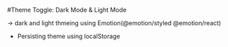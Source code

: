 #Theme Toggle: Dark Mode & Light Mode

-> dark and light thmeing using Emotion(@emotion/styled @emotion/react)
- Persisting theme using localStorage